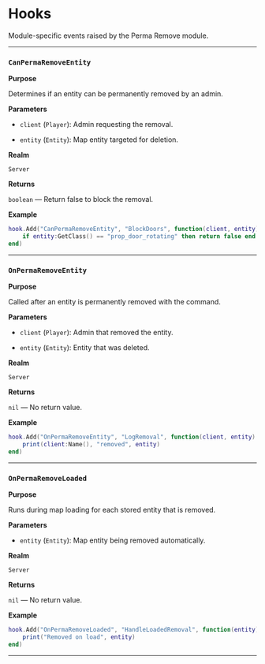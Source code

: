 # Hooks

Module-specific events raised by the Perma Remove module.

---

### `CanPermaRemoveEntity`

**Purpose**

Determines if an entity can be permanently removed by an admin.

**Parameters**

* `client` (`Player`): Admin requesting the removal.

* `entity` (`Entity`): Map entity targeted for deletion.

**Realm**

`Server`

**Returns**

`boolean` — Return false to block the removal.

**Example**

```lua
hook.Add("CanPermaRemoveEntity", "BlockDoors", function(client, entity)
    if entity:GetClass() == "prop_door_rotating" then return false end
end)
```

---

### `OnPermaRemoveEntity`

**Purpose**

Called after an entity is permanently removed with the command.

**Parameters**

* `client` (`Player`): Admin that removed the entity.

* `entity` (`Entity`): Entity that was deleted.

**Realm**

`Server`

**Returns**

`nil` — No return value.

**Example**

```lua
hook.Add("OnPermaRemoveEntity", "LogRemoval", function(client, entity)
    print(client:Name(), "removed", entity)
end)
```

---

### `OnPermaRemoveLoaded`

**Purpose**

Runs during map loading for each stored entity that is removed.

**Parameters**

* `entity` (`Entity`): Map entity being removed automatically.

**Realm**

`Server`

**Returns**

`nil` — No return value.

**Example**

```lua
hook.Add("OnPermaRemoveLoaded", "HandleLoadedRemoval", function(entity)
    print("Removed on load", entity)
end)
```

---

